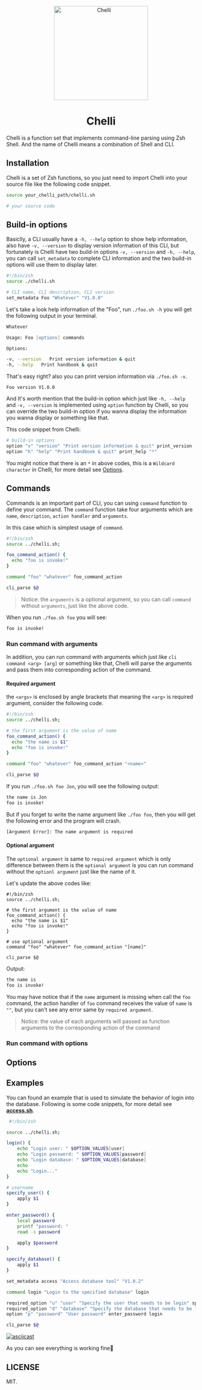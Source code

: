 <div>
  <p align="center"><img width=250 src="https://github.com/youncccat/chelli/blob/main/doc/logo.png" alt="Chelli"></p>
</div>
<p align="center">
  <h1 align="center">Chelli</h1>
</p>

Chelli is a function set that implements command-line parsing using Zsh Shell. And the name of Chelli means a combination of Shell and CLI.

## Installation
Chelli is a set of Zsh functions, so you just need to import Chelli into your source file like the following code snippet.
```zsh
source your_chelli_path/chelli.sh

# your source code
```

## Build-in options
Basiclly, a CLI usually have a `-h, --help` option to show help information, also have `-v, --version` to display version information of this CLI, but fortunately is Chelli have two build-in options `-v, --version` and `-h, --help`, you can call `set_metadata` to complete CLI information and the two build-in options will use them to display later.

```zsh
#!/bin/zsh
source ./chelli.sh

# CLI name, CLI description, CLI version
set_metadata Foo "Whatever" "V1.0.0"
```
Let's take a look help information of the "Foo", run `./foo.sh -h` you will get the following output in your terminal.

```zsh
Whatever

Usage: Foo [options] commands

Options:

-v, --version   Print version information & quit
-h, --help   Print handbook & quit
```
That's easy right? also you can print version information via `./foo.sh -v`.
```
Foo version V1.0.0
```

And It's worth mention that the build-in option which just like `-h, --help` and `-v, --version` is implemented using `option` function by Chelli, so you can override the two build-in option if you wanna display the information you wanna display or something like that.

This code snippet from Chelli:
```zsh
# build-in options
option "v" "version" "Print version information & quit" print_version
option "h" "help" "Print handbook & quit" print_help "*"
```
You might notice that there is an `*` in above codes, this is a `Wildcard character` in Chelli, for more detail see [Options](https://github.com/youncccat/chelli#options).

## Commands
Commands is an important part of CLI, you can using `command` function to define your command. The `command` function take four arguments which are `name`, `description`, `action handler` and `arguments`.

In this case which is simplest usage of `command`.
```zsh
#!/bin/zsh
source ../chelli.sh;

foo_command_action() {
  echo "foo is invoke!"
}

command "foo" "whatever" foo_command_action

cli_parse $@
```

> Notice: the `arguments` is a optional argument, so you can call `command` without `arguments`, just like the above code.

When you run `./foo.sh foo` you will see:
```zsh
foo is invoke!
```

### Run command with arguments
In addition, you can run command with arguments which just like `cli command <arg> [arg]` or something like that, Chelli will parse the arguments and pass them into corresponding action of the command.

#### Required argument
the `<args>` is enclosed by angle brackets that meaning the `<arg>` is required argument, consider the following code.

```zsh
#!/bin/zsh
source ../chelli.sh;

# the first argument is the value of name
foo_command_action() {
  echo "the name is $1"
  echo "foo is invoke!"
}

command "foo" "whatever" foo_command_action "<name>"

cli_parse $@
```

If you run `./foo.sh foo Jon`, you will see the following output:
```zsh
the name is Jon
foo is invoke!
```
But if you forget to write the name argument like `./foo foo`, then you will get the following error and the program will crash.
```zsh
[Argument Error]: The name argument is required
```

#### Optional argument
The `optional argument` is same to `required argument` which is only difference between them is the `optional argument` is you can run command without the `optionl argument` just like the name of it.

Let's update the above codes like:
```
#!/bin/zsh
source ../chelli.sh;

# the first argument is the value of name
foo_command_action() {
  echo "the name is $1"
  echo "foo is invoke!"
}

# use optional argument
command "foo" "whatever" foo_command_action "[name]"

cli_parse $@
```
Output:
```zsh
the name is 
foo is invoke!
```
You may have notice that if the `name` argument is missing when call the `foo` command, the action handler of `foo` command receives the value of `name` is `""`, but you can't see any error same by `required argument`.

> Notice: the value of each arguments will passed as function arguments to the corresponding action of the command

### Run command with options 

## Options

## Examples
You can found an example that is used to simulate the behavior of login into the database. Following is some code snippets, for more detail see **[access.sh](https://github.com/youncccat/chelli/blob/main/examples/access.sh)**.

```zsh
 #!/bin/zsh

source ../chelli.sh;

login() {
    echo "Login user: " $OPTION_VALUES[user]
    echo "Login password: " $OPTION_VALUES[password]
    echo "Login database: " $OPTION_VALUES[database]
    echo
    echo "Login..."
}

# username
specify_user() {
    apply $1
}

enter_password() {
    local password
    printf "password: "
    read -s password

    apply $password
}

specify_database() {
    apply $1
}

set_metadata access "Access database tool" "V1.0.2"

command login "Login to the specified database" login

required_option "u" "user" "Specify the user that needs to be login" specify_user login
required_option "d" "database" "Specify the database that needs to be login" specify_database login
option "p" "password" "User password" enter_password login

cli_parse $@
```

[![asciicast](https://asciinema.org/a/389532.svg)](https://asciinema.org/a/389532)

As you can see everything is working fine🎉

## LICENSE
MIT.

